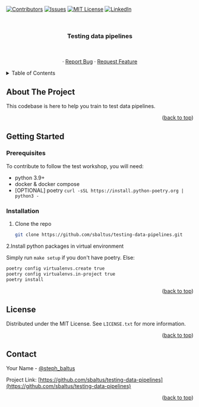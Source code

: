 <!-- PROJECT SHIELDS -->
[![Contributors][contributors-shield]][contributors-url]
[![Issues][issues-shield]][issues-url]
[![MIT License][license-shield]][license-url]
[![LinkedIn][linkedin-shield]][linkedin-url]



<!-- PROJECT LOGO -->
<br />
<div align="center">

<h3 align="center">Testing data pipelines</h3>

  <p align="center">
    <br />
    <br />
    ·
    <a href="https://github.com/sbaltus/testing-data-pipelines/issues">Report Bug</a>
    ·
    <a href="https://github.com/sbaltus/testing-data-pipelines/issues">Request Feature</a>
  </p>
</div>



<!-- TABLE OF CONTENTS -->
<details>
  <summary>Table of Contents</summary>
  <ol>
    <li>
      <a href="#about-the-project">About The Project</a>
    </li>
    <li>
      <a href="#getting-started">Getting Started</a>
      <ul>
        <li><a href="#prerequisites">Prerequisites</a></li>
        <li><a href="#installation">Installation</a></li>
      </ul>
    </li>
    <li><a href="#license">License</a></li>
    <li><a href="#contact">Contact</a></li>
    <li><a href="#acknowledgments">Acknowledgments</a></li>
  </ol>
</details>



<!-- ABOUT THE PROJECT -->
## About The Project


This codebase is here to help you train to test data pipelines.
<p align="right">(<a href="#readme-top">back to top</a>)</p>



<!-- GETTING STARTED -->
## Getting Started

### Prerequisites

To contribute to follow the test workshop, you will need: 

- python 3.9+
- docker & docker compose
- [OPTIONAL] poetry `curl -sSL https://install.python-poetry.org | python3 -`


### Installation

1. Clone the repo
   ```sh
   git clone https://github.com/sbaltus/testing-data-pipelines.git
   ```
2.Install python packages in virtual environment 
   
   Simply run `make setup` if you don't have poetry. 
   Else: 
   ```sh # with poetry 
   poetry config virtualenvs.create true 
   poetry config virtualenvs.in-project true
   poetry install
   ```

<p align="right">(<a href="#readme-top">back to top</a>)</p>


<!-- LICENSE -->
## License

Distributed under the MIT License. See `LICENSE.txt` for more information.

<p align="right">(<a href="#readme-top">back to top</a>)</p>



<!-- CONTACT -->
## Contact

Your Name - [@steph_baltus](https://twitter.com/steph_baltus)

Project Link: [https://github.com/sbaltus/testing-data-pipelines](https://github.com/sbaltus/testing-data-pipelines)

<p align="right">(<a href="#readme-top">back to top</a>)</p>


<!-- MARKDOWN LINKS & IMAGES -->
<!-- https://www.markdownguide.org/basic-syntax/#reference-style-links -->
[contributors-shield]: https://img.shields.io/github/contributors/sbaltus/testing-data-pipelines.svg?style=for-the-badge
[contributors-url]: https://github.com/sbaltus/testing-data-pipelines/graphs/contributors
[issues-shield]: https://img.shields.io/github/issues/sbaltus/testing-data-pipelines.svg?style=for-the-badge
[issues-url]: https://github.com/sbaltus/testing-data-pipelines/issues
[license-shield]: https://img.shields.io/github/license/sbaltus/testing-data-pipelines.svg?style=for-the-badge
[license-url]: https://github.com/sbaltus/testing-data-pipelines/blob/master/LICENSE.txt
[linkedin-shield]: https://img.shields.io/badge/-LinkedIn-black.svg?style=for-the-badge&logo=linkedin&colorB=555
[linkedin-url]: https://linkedin.com/in/stéphanie-baltus
